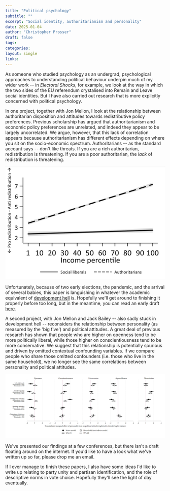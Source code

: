 ```yaml
---
title: "Political psychology"
subtitle: ""
excerpt: "Social identity, authoritarianism and personality"
date: 2025-01-04
author: "Christopher Prosser"
draft: false
tags:
categories:
layout: single
links:
---
```


As someone who studied psychology as an undergrad, psychological approaches to understanding political behaviour underpin much of my wider work -- in *Electoral Shocks*, for example, we look at the way in which the two sides of the EU referendum crystalised into Remain and Leave social identities. But I have also carried out research that is more explicitly concerned with political psychology.

In one project, together with Jon Mellon, I look at the relationship between authoritarian disposition and attitudes towards redistributive policy preferences. Previous scholarship has argued that authoritarianism and economic policy preferences are unrelated, and indeed they appear to be largely uncorrelated. We argue, however, that this lack of correlation appears because authoritarianism has different effects depending on where you sit on the socio-economic spectrum. Authoritarians -- as the standard account says -- don't like threats. If you are a rich authoritarian, redistribution is threatening. If you are a poor authoritarian, the *lack* of redistribution is threatening.

![](auths.png)

Unfortunately, because of two early elections, the pandemic, and the arrival of several babies, this paper is languishing in whatever the academic equivalent of <a href="https://en.wikipedia.org/wiki/Development_hell" target="_blank">development hell</a> is. Hopefully we'll get around to finishing it properly before too long, but in the meantime, you can read an early draft <a href="https://papers.ssrn.com/sol3/papers.cfm?abstract_id=3022169" target="_blank">here</a>.

A second project, with Jon Mellon and Jack Bailey -- also sadly stuck in development hell -- reconsiders the relationship between personality (as measured by the 'big five') and political attitudes. A great deal of previous research has shown that people who are higher on openness tend to be more politically liberal, while those higher on conscientiousness tend to be more conservative. We suggest that this relationship is potentially spurious and driven by omitted contextual confounding variables. If we compare people who share those omitted confounders (i.e. those who live in the same household), we no longer see the same correlations between personality and political attitudes.

![](personality.png)

We've presented our findings at a few conferences, but there isn't a draft floating around on the internet. If you'd like to have a look what we've written up so far, please drop me an email.

If I ever manage to finish these papers, I also have some ideas I'd like to write up relating to party unity and partisan identification, and the role of descriptive norms in vote choice. Hopefully they'll see the light of day eventually.
